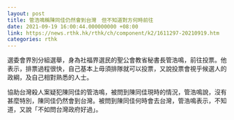 ```yaml
---
layout: post
title: 管浩鳴稱陳同佳仍然會到台灣　但不知道對方何時前往
date: 2021-09-19 16:00:44.000000000 +08:00
link: https://news.rthk.hk/rthk/ch/component/k2/1611297-20210919.htm
categories: rthk
---
```


選委會界別分組選舉，身為社福界選民的聖公會教省秘書長管浩鳴，前往投票。他表示，排票過程很快，自己基本上毋須排隊就可以投票，又說投票會視乎候選人的政綱，及自己相對熟悉的人士。

協助台灣殺人案疑犯陳同佳的管浩鳴，被問到陳同佳現時的情況，管浩鳴說，沒有甚麼特別，陳同佳仍然會到台灣。被問到陳同佳何時會去台灣，管浩鳴表示，不知道，又說「不如問台灣政府好過」。
